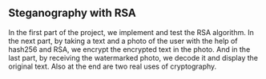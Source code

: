 ## Steganography with RSA
In the first part of the project, we implement and test the RSA algorithm.
In the next part, by taking a text and a photo of the user with the help of hash256 and RSA, we encrypt the encrypted text in the photo.
And in the last part, by receiving the watermarked photo, we decode it and display the original text.
Also at the end are two real uses of cryptography.
